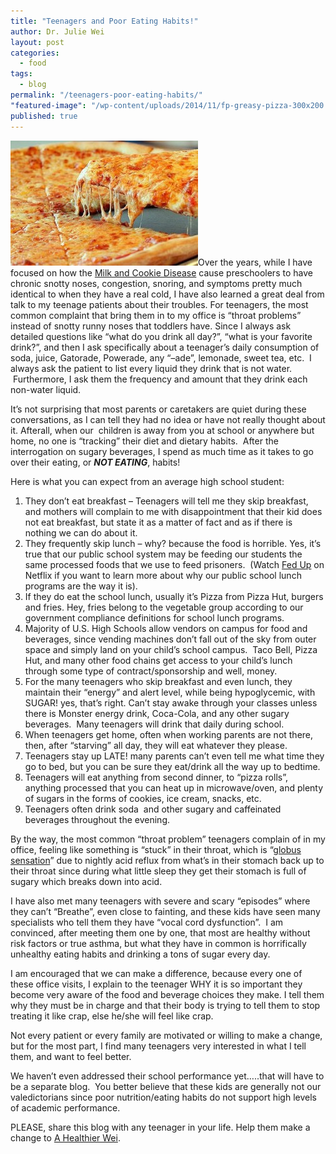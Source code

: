 ```yaml
---
title: "Teenagers and Poor Eating Habits!"
author: Dr. Julie Wei
layout: post
categories: 
  - food
tags: 
  - blog
permalink: "/teenagers-poor-eating-habits/"
"featured-image": "/wp-content/uploads/2014/11/fp-greasy-pizza-300x200.jpg"
published: true
---
```


<img class="alignleft size-medium wp-image-1134" src="/wp-content/uploads/2014/11/fp-greasy-pizza-300x200.jpg" alt="Pizza" width="300" height="200" />Over the years, while I have focused on how the [Milk and Cookie Disease][1] cause preschoolers to have chronic snotty noses, congestion, snoring, and symptoms pretty much identical to when they have a real cold, I have also learned a great deal from talk to my teenage patients about their troubles. For teenagers, the most common complaint that bring them in to my office is &#8220;throat problems&#8221; instead of snotty runny noses that toddlers have. Since I always ask detailed questions like &#8220;what do you drink all day?&#8221;, &#8220;what is your favorite drink?&#8221;, and then I ask specifically about a teenager&#8217;s daily consumption of soda, juice, Gatorade, Powerade, any &#8220;&#8211;ade&#8221;, lemonade, sweet tea, etc.  I always ask the patient to list every liquid they drink that is not water.  Furthermore, I ask them the frequency and amount that they drink each non-water liquid.

It&#8217;s not surprising that most parents or caretakers are quiet during these conversations, as I can tell they had no idea or have not really thought about it. Afterall, when our  children is away from you at school or anywhere but home, no one is &#8220;tracking&#8221; their diet and dietary habits.  After the interrogation on sugary beverages, I spend as much time as it takes to go over their eating, or ***NOT EATING***, habits!

Here is what you can expect from an average high school student:

  1. They don&#8217;t eat breakfast &#8211; Teenagers will tell me they skip breakfast, and mothers will complain to me with disappointment that their kid does not eat breakfast, but state it as a matter of fact and as if there is nothing we can do about it.
  2. They frequently skip lunch &#8211; why? because the food is horrible. Yes, it&#8217;s true that our public school system may be feeding our students the same processed foods that we use to feed prisoners.  (Watch [Fed Up][2] on Netflix if you want to learn more about why our public school lunch programs are the way it is).
  3. If they do eat the school lunch, usually it&#8217;s Pizza from Pizza Hut, burgers and fries. Hey, fries belong to the vegetable group according to our government compliance definitions for school lunch programs.
  4. Majority of U.S. High Schools allow vendors on campus for food and beverages, since vending machines don&#8217;t fall out of the sky from outer space and simply land on your child&#8217;s school campus.  Taco Bell, Pizza Hut, and many other food chains get access to your child&#8217;s lunch through some type of contract/sponsorship and well, money.
  5. For the many teenagers who skip breakfast and even lunch, they maintain their &#8220;energy&#8221; and alert level, while being hypoglycemic, with SUGAR! yes, that&#8217;s right. Can&#8217;t stay awake through your classes unless there is Monster energy drink, Coca-Cola, and any other sugary beverages.  Many teenagers will drink that daily during school.
  6. When teenagers get home, often when working parents are not there, then, after &#8220;starving&#8221; all day, they will eat whatever they please.
  7. Teenagers stay up LATE! many parents can&#8217;t even tell me what time they go to bed, but you can be sure they eat/drink all the way up to bedtime.
  8. Teenagers will eat anything from second dinner, to &#8220;pizza rolls&#8221;, anything processed that you can heat up in microwave/oven, and plenty of sugars in the forms of cookies, ice cream, snacks, etc.
  9. Teenagers often drink soda  and other sugary and caffeinated beverages throughout the evening.

By the way, the most common &#8220;throat problem&#8221; teenagers complain of in my office, feeling like something is &#8220;stuck&#8221; in their throat, which is &#8220;[globus sensation][3]&#8221; due to nightly acid reflux from what&#8217;s in their stomach back up to their throat since during what little sleep they get their stomach is full of sugary which breaks down into acid.

I have also met many teenagers with severe and scary &#8220;episodes&#8221; where they can&#8217;t &#8220;Breathe&#8221;, even close to fainting, and these kids have seen many specialists who tell them they have &#8220;vocal cord dysfunction&#8221;.  I am convinced, after meeting them one by one, that most are healthy without risk factors or true asthma, but what they have in common is horrifically unhealthy eating habits and drinking a tons of sugar every day.

I am encouraged that we can make a difference, because every one of these office visits, I explain to the teenager WHY it is so important they become very aware of the food and beverage choices they make. I tell them why they must be in charge and that their body is trying to tell them to stop treating it like crap, else he/she will feel like crap.

Not every patient or every family are motivated or willing to make a change, but for the most part, I find many teenagers very interested in what I tell them, and want to feel better.

We haven&#8217;t even addressed their school performance yet&#8230;..that will have to be a separate blog.  You better believe that these kids are generally not our valedictorians since poor nutrition/eating habits do not support high levels of academic performance.

PLEASE, share this blog with any teenager in your life. Help them make a change to [A Healthier Wei][4].


 [1]: milk-cookie-disease/ "The “Milk and Cookie Disease”"
 [2]: http://fedupmovie.com/#/page/home
 [3]: http://en.wikipedia.org/wiki/Globus_pharyngis
 [4]: /book/ "A Healthier Wei"
 [5]: /book/
